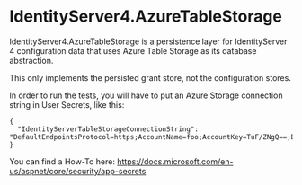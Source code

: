 # IdentityServer4.AzureTableStorage

IdentityServer4.AzureTableStorage is a persistence layer for IdentityServer 4 configuration data that uses Azure Table Storage as its database abstraction.

This only implements the persisted grant store, not the configuration stores.

In order to run the tests, you will have to put an Azure Storage connection string in User Secrets, like this:

```
{
  "IdentityServerTableStorageConnectionString": "DefaultEndpointsProtocol=https;AccountName=foo;AccountKey=TuF/ZNgQ==;EndpointSuffix=core.windows.net"
}
```

You can find a How-To here:
https://docs.microsoft.com/en-us/aspnet/core/security/app-secrets